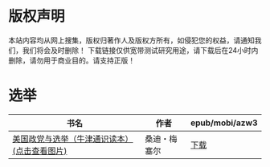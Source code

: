 # 版权声明

本站内容均从网上搜集，版权归著作人及版权方所有，如侵犯您的权益，请通知我们，我们将会及时删除！ 下载链接仅供宽带测试研究用途，请下载后在24小时内删除，请勿用于商业目的。请支持正版！

# 选举

| 书名 | 作者 | epub/mobi/azw3 |
| --- | --- | --- |
| [美国政党与选举（牛津通识读本） (点击查看图片)](https://www.dushupai.com/attachment/2024/06/08/00d54d8fa78d2277.jpg) | 桑迪・梅塞尔 | [下载](https://url89.ctfile.com/f/31084289-1357052806-3b5657?p=8866) |
